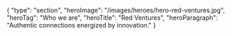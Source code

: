 {
    "type": "section",
    "heroImage": "/images/heroes/hero-red-ventures.jpg",
    "heroTag": "Who we are",
    "heroTitle": "Red Ventures",
    "heroParagraph": "Authentic connections energized by innovation."
}